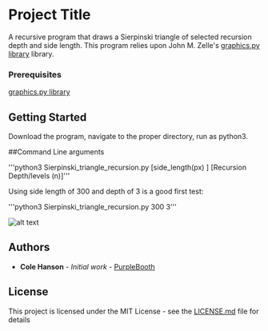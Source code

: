# Project Title

A recursive program that draws a Sierpinski triangle of selected recursion depth and side length. This program relies upon John M. Zelle's [graphics.py library](https://mcsp.wartburg.edu//zelle/python/graphics.py) library.

### Prerequisites

[graphics.py library](https://mcsp.wartburg.edu//zelle/python/graphics.py)

## Getting Started

Download the program, navigate to the proper directory, run as python3.

##Command Line arguments

'''python3 Sierpinski_triangle_recursion.py [side_length(px) ] [Recursion Depth/levels (n)]'''

Using side length of 300 and depth of 3 is a good first test:

'''python3 Sierpinski_triangle_recursion.py 300 3'''

![alt text](https://raw.githubusercontent.com/username/projectname/branch/path/to/img.png)



## Authors

* **Cole Hanson** - *Initial work* - [PurpleBooth](https://github.com/PurpleBooth)


## License

This project is licensed under the MIT License - see the [LICENSE.md](LICENSE.md) file for details
